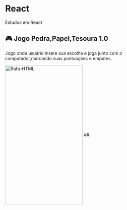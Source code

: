 # React
Estudos em React

## 🎮 Jogo Pedra,Papel,Tesoura 1.0
Jogo onde usuário insere sua escolha e joga junto com o computador,marcando suas pontuações e empates.

  <img align="center" alt="Rafa-HTML" height="450" width="250" src="https://media.discordapp.net/attachments/1022605277469626472/1101254814899388516/jogo.gif?width=274&height=491">
  ##
